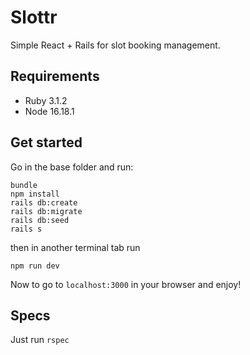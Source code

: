 # Slottr

Simple React + Rails for slot booking management.

## Requirements
* Ruby 3.1.2
* Node 16.18.1

## Get started
Go in the base folder and run:
```
bundle
npm install
rails db:create
rails db:migrate
rails db:seed
rails s
```
then in another terminal tab run
```
npm run dev
```

Now to go to `localhost:3000` in your browser and enjoy!

## Specs
Just run `rspec`